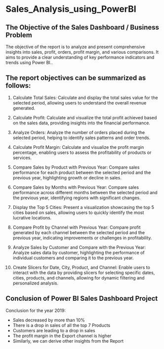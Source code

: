 # Sales_Analysis_using_PowerBI
## The Objective of the Sales Dashboard / Business Problem
The objective of the report is to analyze and present comprehensive insights into sales, profit, orders, profit margin, and various comparisons. It aims to provide a clear understanding of key performance indicators and trends using Power BI..

## The report objectives can be summarized as follows:

1. Calculate Total Sales: Calculate and display the total sales value for the selected period, allowing users to understand the overall revenue generated.

2. Calculate Profit: Calculate and visualize the total profit achieved based on the sales data, providing insights into the financial performance.

3. Analyze Orders: Analyze the number of orders placed during the selected period, helping to identify sales patterns and order trends.

4. Calculate Profit Margin: Calculate and visualize the profit margin percentage, enabling users to assess the profitability of products or services.

5. Compare Sales by Product with Previous Year: Compare sales performance for each product between the selected period and the previous year, highlighting growth or decline in sales.

6. Compare Sales by Months with Previous Year: Compare sales performance across different months between the selected period and the previous year, identifying regions with significant changes.

7. Display the Top 5 Cities: Present a visualization showcasing the top 5 cities based on sales, allowing users to quickly identify the most lucrative locations.

8. Compare Profit by Channel with Previous Year: Compare profit generated by each channel between the selected period and the previous year, indicating improvements or challenges in profitability.
 
9. Analyze Sales by Customer and Compare with the Previous Year: Analyze sales data by customer, highlighting the performance of individual customers and comparing it to the previous year.

10. Create Slicers for Date, City, Product, and Channel: Enable users to interact with the data by providing slicers for selecting specific dates, cities, products, and channels, allowing for dynamic filtering and personalized analysis.

## Conclusion of Power BI Sales Dashboard Project
Conclusion for the year 2019:

- Sales decreased by more than 10%
- There is a drop in sales of all the top 7 Products
- Customers are leading to a drop in sales
- The profit margin in the Export channel is higher
- Similarly, we can derive other insights from the Report
